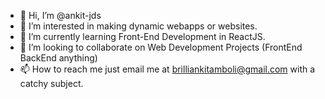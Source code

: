 - 👋 Hi, I’m @ankit-jds
- 👀 I’m interested in making dynamic webapps or websites.
- 🌱 I’m currently learning Front-End Development in ReactJS.
- 💞️ I’m looking to collaborate on Web Development Projects (FrontEnd BackEnd anything)
- 📫 How to reach me just email me at brilliankitamboli@gmail.com with a catchy subject.
<!---
ankitamboli/ankitamboli is a ✨ special ✨ repository because its `README.md` (this file) appears on your GitHub profile.
You can click the Preview link to take a look at your changes.
--->
